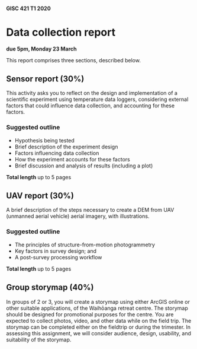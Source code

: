 #### GISC 421 T1 2020
# Data collection report
**due 5pm, Monday 23 March**

This report comprises three sections, described below.

## Sensor report (30%)
This activity asks you to reflect on the design and implementation of a scientific experiment using temperature data loggers, considering external factors that could influence data collection, and accounting for these factors.  
### Suggested outline
+ Hypothesis being tested
+ Brief description of the experiment design
+ Factors influencing data collection
+ How the experiment accounts for these factors
+ Brief discussion and analysis of results (including a plot)

**Total length** up to 5 pages

## UAV report (30%)
A brief description of the steps necessary to create a DEM from UAV (unmanned aerial vehicle) aerial imagery, with illustrations.
### Suggested outline
+ The principles of structure-from-motion photogrammetry
+ Key factors in survey design; and
+ A post-survey processing workflow

**Total length** up to 5 pages

## Group storymap (40%)
In groups of 2 or 3, you will create a storymap using either ArcGIS online or other suitable applications, of the Waihōanga retreat centre.  The storymap should be designed for promotional purposes for the centre.  You are expected to collect photos, video, and other data while on the field trip. The storymap can be completed either on the fieldtrip or during the trimester. In assessing this assignment, we will consider audience, design, usability, and suitability of the storymap.
